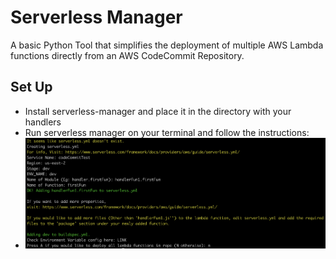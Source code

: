 # Serverless Manager

A basic Python Tool that simplifies the deployment of multiple AWS Lambda functions directly from an AWS CodeCommit Repository.

## Set Up

 - Install serverless-manager and place it in the directory with your handlers
 - Run serverless manager on your terminal and follow the instructions:
 - ![Screenshot](assets/firstSteps.png)
 

